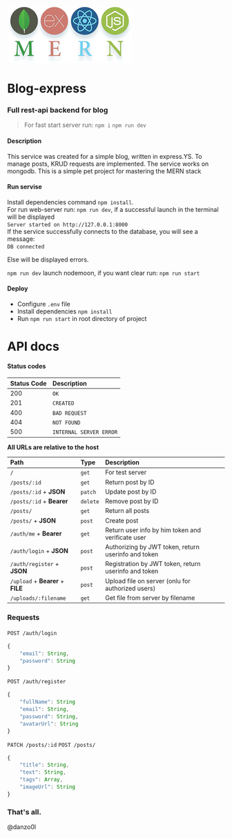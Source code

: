 ![MERN logo](MERN-logo.png)

# Blog-express
### Full rest-api backend for blog

>For fast start server run: `npm i` `npm run dev`  

#### Description

This service was created for a simple blog, written in express.YS. To manage posts, KRUD requests are implemented. The service works on mongodb. This is a simple pet project for mastering the MERN stack

#### Run servise

Install dependencies command `npm install`.  
For run web-server run: `npm run dev`, if a successful launch in the terminal will be displayed   
`Server started on http://127.0.0.1:8000`   
If the service successfully connects to the database, you will see a message:  
`DB connected`

Else will be displayed errors.

`npm run dev` launch nodemoon, if you want clear run: `npm run start`

#### Deploy
* Configure `.env` file  
* Install dependencies `npm install`  
* Run `npm run start` in root directory of project  

# API docs
#### Status codes
| Status Code | Description |
| :--- | :--- |
| 200 | `OK` |
| 201 | `CREATED` |
| 400 | `BAD REQUEST` |
| 404 | `NOT FOUND` |
| 500 | `INTERNAL SERVER ERROR` |


**All URLs are relative to the host**

| Path | Type | Description |
| :--- | :--- | :--- |
| `/` | `get` | For test server |
| `/posts/:id` | `get` | Return post by ID |
| `/posts/:id` + **JSON** | `patch` | Update post by ID |
| `/posts/:id` + **Bearer** | `delete` | Remove post by ID |
| `/posts/` | `get` | Return all posts |
| `/posts/` + **JSON** | `post` | Create post |
| `/auth/me` + **Bearer** | `get` | Return user info by him token and verificate user |
| `/auth/login` + **JSON** | `post` | Authorizing by JWT token, return userinfo and token |
| `/auth/register` + **JSON** | `post` | Registration by JWT token, return userinfo and token |
| `/upload` + **Bearer** + **FILE** | `post` | Upload file on server (onlu for authorized users) |
| `/uploads/:filename` | `get` | Get file from server by filename |


### Requests  

`POST /auth/login`
```javascript
{
	"email": String,
	"password": String
}
```

`POST /auth/register`
```javascript
{
	"fullName": String
    "email": String,
	"password": String,
    "avatarUrl": String
}
```
  
`PATCH /posts/:id` `POST /posts/`
```javascript
{
	"title": String,
	"text": String,
	"tags": Array,
	"imageUrl": String
}
```




### That's all.  

@danzo0l